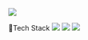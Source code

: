 

<img src="https://capsule-render.vercel.app/api?type=waving&color=auto&height=200&section=header&text=프론트엔드 개발자 김영훈입니다&fontSize=60" />

🔨Tech Stack
<span><img src="https://img.shields.io/badge/TypeScript-3178C6?style=flat&logo=TypeScript&logoColor=white"/> <img src="https://img.shields.io/badge/React-61DAFB?style=flat&logo=React&logoColor=white"/> <img src="https://img.shields.io/badge/Nest-E0234E?style=flat&logo=NestJS&logoColor=white"/></span>
